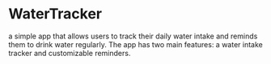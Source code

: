 # WaterTracker
a simple app that allows users to track their daily water intake and reminds them to drink water regularly. 
The app has two main features: a water intake tracker and customizable reminders.
